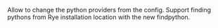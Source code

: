Allow to change the python providers from the config. Support finding pythons from Rye installation location with the new findpython.
